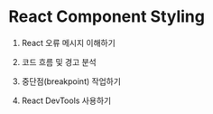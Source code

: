 # React Component Styling

1. React 오류 메시지 이해하기

2. 코드 흐름 및 경고 분석

3. 중단점(breakpoint) 작업하기

4. React DevTools 사용하기
